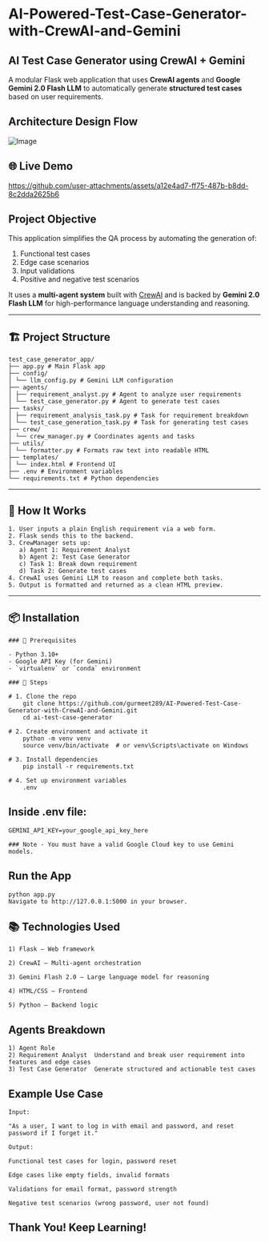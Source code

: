 # AI-Powered-Test-Case-Generator-with-CrewAI-and-Gemini

## AI Test Case Generator using CrewAI + Gemini

A modular Flask web application that uses **CrewAI agents** and **Google Gemini 2.0 Flash LLM** to automatically generate **structured test cases** based on user requirements.

## Architecture Design Flow

  ![Image](https://github.com/user-attachments/assets/2cc1b826-34bf-4f48-b2ba-ccca38db82b3)

## 🌐 Live Demo

https://github.com/user-attachments/assets/a12e4ad7-ff75-487b-b8dd-8c2dda2625b6

## Project Objective

This application simplifies the QA process by automating the generation of:

1) Functional test cases  
2) Edge case scenarios  
3) Input validations  
4) Positive and negative test scenarios  

It uses a **multi-agent system** built with [CrewAI](https://docs.crewai.com/) and is backed by **Gemini 2.0 Flash LLM** for high-performance language understanding and reasoning.

---

## 🏗️ Project Structure

    test_case_generator_app/
    ├── app.py # Main Flask app
    ├── config/
    │ └── llm_config.py # Gemini LLM configuration
    ├── agents/
    │ ├── requirement_analyst.py # Agent to analyze user requirements
    │ └── test_case_generator.py # Agent to generate test cases
    ├── tasks/
    │ ├── requirement_analysis_task.py # Task for requirement breakdown
    │ └── test_case_generation_task.py # Task for generating test cases
    ├── crew/
    │ └── crew_manager.py # Coordinates agents and tasks
    ├── utils/
    │ └── formatter.py # Formats raw text into readable HTML
    ├── templates/
    │ └── index.html # Frontend UI
    ├── .env # Environment variables
    └── requirements.txt # Python dependencies


---

## 🧪 How It Works

    1. User inputs a plain English requirement via a web form.
    2. Flask sends this to the backend.
    3. CrewManager sets up:
       a) Agent 1: Requirement Analyst
       b) Agent 2: Test Case Generator
       c) Task 1: Break down requirement
       d) Task 2: Generate test cases
    4. CrewAI uses Gemini LLM to reason and complete both tasks.
    5. Output is formatted and returned as a clean HTML preview.

---

## 📦 Installation

    ### 🧱 Prerequisites
    
    - Python 3.10+
    - Google API Key (for Gemini)
    - `virtualenv` or `conda` environment

    ### 🔧 Steps

    # 1. Clone the repo
        git clone https://github.com/gurmeet289/AI-Powered-Test-Case-Generator-with-CrewAI-and-Gemini.git
        cd ai-test-case-generator
    
    # 2. Create environment and activate it
        python -m venv venv
        source venv/bin/activate  # or venv\Scripts\activate on Windows
    
    # 3. Install dependencies
        pip install -r requirements.txt
    
    # 4. Set up environment variables
        .env

  ## Inside .env file:

    GEMINI_API_KEY=your_google_api_key_here

    ### Note - You must have a valid Google Cloud key to use Gemini models.

## Run the App

    python app.py
    Navigate to http://127.0.0.1:5000 in your browser.

## 📚 Technologies Used

    1) Flask – Web framework
    
    2) CrewAI – Multi-agent orchestration
    
    3) Gemini Flash 2.0 – Large language model for reasoning
    
    4) HTML/CSS – Frontend
    
    5) Python – Backend logic

## Agents Breakdown
    
    1) Agent Role
    2) Requirement Analyst	Understand and break user requirement into features and edge cases
    3) Test Case Generator	Generate structured and actionable test cases

## Example Use Case

    Input:
    
    "As a user, I want to log in with email and password, and reset password if I forget it."
    
    Output:

    Functional test cases for login, password reset
    
    Edge cases like empty fields, invalid formats
    
    Validations for email format, password strength
    
    Negative test scenarios (wrong password, user not found)


## Thank You! Keep Learning!

